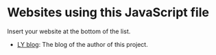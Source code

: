 # Websites using this JavaScript file

Insert your website at the bottom of the list.

- [LY blog](https://young-lord.github.io/): The blog of the author of this project.
